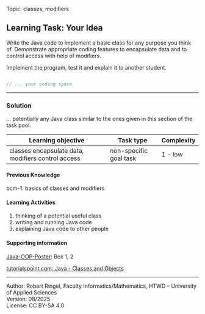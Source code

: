 Topic: classes, modifiers

## Learning Task: Your Idea

Write the Java code to implement a basic class for any purpose you think of. 
Demonstrate appropriate coding features to encapsulate data and to control access with help of modifiers.

Implement the program, test it and explain it to another student.

``` java

// ... your coding space

```

---------------------------------------

### Solution

... potentially any Java class similar to the ones given in this section of the task pool.


| **Learning objective**                         | **Task type**     | **Complexity** |
| ---------------------------------------------- | ----------------- | -------------- |
| classes encapsulate data, modifiers control access | non-specific goal task | 1 - low |  

#### Previous Knowledge

bcm-1: basics of classes and modifiers  

#### Learning Activities

1) thinking of a potential useful class
2) writing and running Java code
3) explaining Java code to other people

#### Supporting information

[Java-OOP-Poster](../JavaPosterOOP_engl.pdf): Box 1, 2

[tutorialspoint.com: Java - Classes and Objects](https://www.tutorialspoint.com/java/java_object_classes.htm)  

---------------------------------------
Author: Robert Ringel, Faculty Informatics/Mathematics, HTWD – University of Applied Sciences  
Version: 08/2025            
License: CC BY-SA 4.0